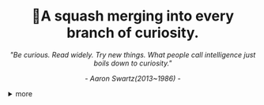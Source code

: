 <div align="center">
  <h1>🧐A squash merging into every branch of curiosity. </h1>
</div>

<p align="center"><i>"Be curious. Read widely. Try new things. What people call intelligence just boils down to curiosity."</i></p>
<p align="center"><i>- Aaron Swartz(2013~1986) -</i></p>

<details>
  <summary>more</summary>
  <picture>
    <img src="./github-metrics.svg" alt="Metrics">
  </picture>
</details>
